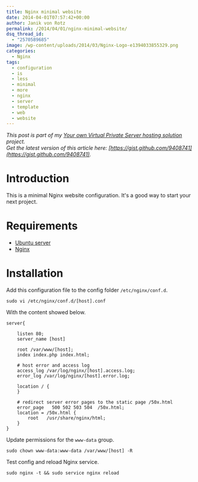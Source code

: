 ```yaml
---
title: Nginx minimal website
date: 2014-04-01T07:57:42+00:00
author: Janik von Rotz
permalink: /2014/04/01/nginx-minimal-website/
dsq_thread_id:
  - "2570589685"
image: /wp-content/uploads/2014/03/Nginx-Logo-e1394033855329.png
categories:
  - Nginx
tags:
  - configuration
  - is
  - less
  - minimal
  - more
  - nginx
  - server
  - template
  - web
  - website
---
```

*This post is part of my [Your own Virtual Private Server hosting solution](https://janikvonrotz.ch/your-own-virtual-private-server-hosting-solution/) project.*  
*Get the latest version of this article here: [https://gist.github.com/9408741](https://gist.github.com/9408741).*

# Introduction

This is a minimal Nginx website configuration. It's a good way to start your next project.
<!--more-->
# Requirements

* [Ubuntu server](https://janikvonrotz.ch/2014/03/13/deploy-ubuntu-server/)
* [Nginx](https://janikvonrotz.ch/2014/03/31/install-nginx/)

# Installation

Add this configuration file to the config folder `/etc/nginx/conf.d`.

    sudo vi /etc/nginx/conf.d/[host].conf


With the content showed below.

```
server{

    listen 80;
    server_name [host]

    root /var/www/[host];
    index index.php index.html;

    # host error and access log
    access_log /var/log/nginx/[host].access.log;
    error_log /var/log/nginx/[host].error.log;
    
    location / {
    }
    
    # redirect server error pages to the static page /50x.html
    error_page   500 502 503 504  /50x.html;
    location = /50x.html {
        root   /usr/share/nginx/html;
    }
}
```
Update permissions for the `www-data` group.

    sudo chown www-data:www-data /var/www/[host] -R 
    
Test config and reload Nginx service.

    sudo nginx -t && sudo service nginx reload
